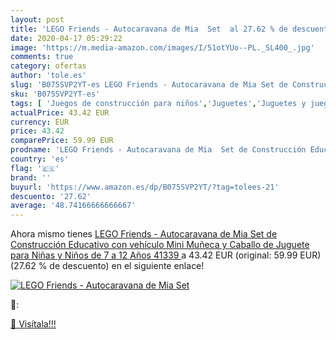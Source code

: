 ```yaml
---
layout: post
title: 'LEGO Friends - Autocaravana de Mia  Set  al 27.62 % de descuento'
date: 2020-04-17 05:29:22
image: 'https://m.media-amazon.com/images/I/51otYUo--PL._SL400_.jpg'
comments: true
category: ofertas
author: 'tole.es'
slug: 'B075SVP2YT-es LEGO Friends - Autocaravana de Mia Set de Construcción...'
sku: 'B075SVP2YT-es'
tags: [ 'Juegos de construcción para niños','Juguetes','Juguetes y juegos','lego', ]
actualPrice: 43.42 EUR
currency: EUR
price: 43.42
comparePrice: 59.99 EUR
prodname: 'LEGO Friends - Autocaravana de Mia  Set de Construcción Educativo con vehículo  Mini Muñeca y Caballo de Juguete para Niñas y Niños de 7 a 12 Años  41339 '
country: 'es'
flag: '🇪🇸'
brand: ''
buyurl: 'https://www.amazon.es/dp/B075SVP2YT/?tag=tolees-21'
descuento: '27.62'
average: '48.74166666666667'
---
```


Ahora mismo tienes [LEGO Friends - Autocaravana de Mia  Set de Construcción Educativo con vehículo  Mini Muñeca y Caballo de Juguete para Niñas y Niños de 7 a 12 Años  41339 ](https://www.amazon.es/dp/B075SVP2YT/?tag=tolees-21) a 43.42 EUR (original: 59.99 EUR) (27.62 %  de descuento) en el siguiente enlace!

[![LEGO Friends - Autocaravana de Mia  Set ](https://m.media-amazon.com/images/I/51otYUo--PL._SL400_.jpg)](https://www.amazon.es/dp/B075SVP2YT/?tag=tolees-21)

🔎:


[🛒 Visítala!!!](https://www.amazon.es/dp/B075SVP2YT/?tag=tolees-21)
